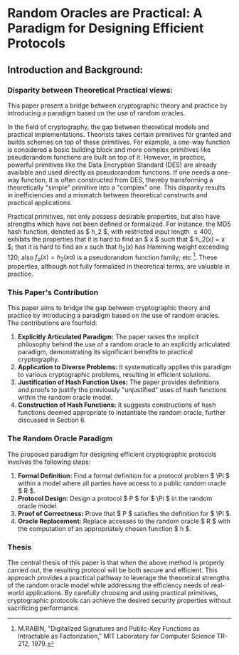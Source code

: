 # Random Oracles are Practical: A Paradigm for Designing Efficient Protocols

## Introduction and Background:

### Disparity between Theoretical Practical views:
This paper present a bridge between cryptographic theory and practice by introducing a paradigm based on the use of random oracles. 

In the field of cryptography, the gap between theoretical models and practical implementations. Theorists takes certain primitives for granted and  builds schemes on top of these primitives. For example, a one-way function is considered a basic building block and more complex primitives like pseudorandom functions are built on top of it. However, in practice, powerful primitives like the Data Encryption Standard (DES) are already available and used directly as pseudorandom functions. If one needs a one-way function, it is often constructed from DES, thereby transforming a theoretically "simple" primitive into a "complex" one. This disparity results in inefficiencies and a mismatch between theoretical constructs and practical applications. 

Practical primitives, not only possess desirable properties, but also have strengths which have not been defined or formalized. For instance, the MD5 hash function, denoted as $ h_2 $, with restricted input length $\leq 400$, exhibits the properties that it is hard to find an $ x $ such that $ h_2(x) = x $; that it is hard to find an $x$ such that $h_2(x)$ has Hamming weight exceeding $120$; also $f_a(x) = h_2(xa)$ is a pseudorandom function family; etc [^1]. These properties, although not fully formalized in theoretical terms, are valuable in practice.

### This Paper's Contribution

This paper aims to bridge the gap between cryptographic theory and practice by introducing a paradigm based on the use of random oracles. The contributions are fourfold:

1. **Explicitly Articulated Paradigm:** The paper raises the implicit philosophy behind the use of a random oracle to an explicitly articulated paradigm, demonstrating its significant benefits to practical cryptography.
2. **Application to Diverse Problems:** It systematically applies this paradigm to various cryptographic problems, resulting in efficient solutions.
3. **Justification of Hash Function Uses:** The paper provides definitions and proofs to justify the previously "unjustified" uses of hash functions within the random oracle model.
4. **Construction of Hash Functions:** It suggests constructions of hash functions deemed appropriate to instantiate the random oracle, further discussed in Section 6.

### The Random Oracle Paradigm

The proposed paradigm for designing efficient cryptographic protocols involves the following steps:

1. **Formal Definition:** Find a formal definition for a protocol problem $ \Pi $ within a model where all parties have access to a public random oracle $ R $.
2. **Protocol Design:** Design a protocol $ P $ for $ \Pi $ in the random oracle model.
3. **Proof of Correctness:** Prove that $ P $ satisfies the definition for $ \Pi $.
4. **Oracle Replacement:** Replace accesses to the random oracle $ R $ with the computation of an appropriately chosen function $ h $.

### Thesis

The central thesis of this paper is that when the above method is properly carried out, the resulting protocol will be both secure and efficient. This approach provides a practical pathway to leverage the theoretical strengths of the random oracle model while addressing the efficiency needs of real-world applications. By carefully choosing and using practical primitives, cryptographic protocols can achieve the desired security properties without sacrificing performance.

[^1]: M.RABIN, "Digitalized Signatures and Public-Key Functions as Intractable as Factorization," MIT Laboratory for Computer Science TR-212, 1979.